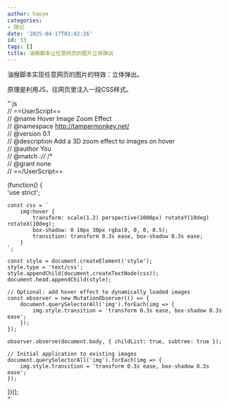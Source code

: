 ```yaml
---
author: haoye
categories:
- 随记
date: '2025-04-17T01:02:26'
id: 33
tags: []
title: 油猴脚本让任意网页的图片立体弹出
---
```


油猴脚本实现任意网页的图片的特效：立体弹出。

原理是利用JS，往网页里注入一段CSS样式。

"`js  
// ==UserScript==  
// @name Hover Image Zoom Effect  
// @namespace http://tampermonkey.net/  
// @version 0.1  
// @description Add a 3D zoom effect to images on hover  
// @author You  
// @match _://_ /*  
// @grant none  
// ==/UserScript==

(function() {  
'use strict';

    
    
    const css = `
        img:hover {
            transform: scale(1.2) perspective(1000px) rotateY(10deg) rotateX(10deg);
            box-shadow: 0 10px 30px rgba(0, 0, 0, 0.5);
            transition: transform 0.3s ease, box-shadow 0.3s ease;
        }
    `;
    
    const style = document.createElement('style');
    style.type = 'text/css';
    style.appendChild(document.createTextNode(css));
    document.head.appendChild(style);
    
    // Optional: add hover effect to dynamically loaded images
    const observer = new MutationObserver(() => {
        document.querySelectorAll('img').forEach(img => {
            img.style.transition = 'transform 0.3s ease, box-shadow 0.3s ease';
        });
    });
    
    observer.observe(document.body, { childList: true, subtree: true });
    
    // Initial application to existing images
    document.querySelectorAll('img').forEach(img => {
        img.style.transition = 'transform 0.3s ease, box-shadow 0.3s ease';
    });
    

})();  
"`

